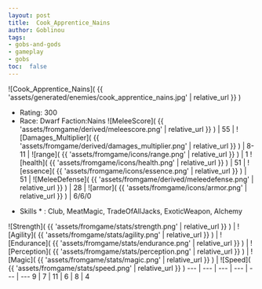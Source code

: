 ```yaml
---
layout: post
title:  Cook_Apprentice_Nains
author: Goblinou
tags:
- gobs-and-gods
- gameplay
- gobs
toc:  false
---
```


![Cook_Apprentice_Nains]( {{ 'assets/generated/enemies/cook_apprentice_nains.jpg' | relative_url }} )
- Rating: 300
- Race: Dwarf  Faction:Nains
![MeleeScore]( {{ 'assets/fromgame/derived/meleescore.png' | relative_url }} ) | 55 | ![Damages_Multiplier]( {{ 'assets/fromgame/derived/damages_multiplier.png' | relative_url }} ) | 8-11 | ![range]( {{ 'assets/fromgame/icons/range.png' | relative_url }} ) | 1
![health]( {{ 'assets/fromgame/icons/health.png' | relative_url }} ) | 51 | ![essence]( {{ 'assets/fromgame/icons/essence.png' | relative_url }} ) | 51 | ![MeleeDefense]( {{ 'assets/fromgame/derived/meleedefense.png' | relative_url }} ) | 28 | ![armor]( {{ 'assets/fromgame/icons/armor.png' | relative_url }} ) | 6/6/0
* Skills * : Club, MeatMagic, TradeOfAllJacks, ExoticWeapon, Alchemy

![Strength]( {{ 'assets/fromgame/stats/strength.png' | relative_url }} ) | ![Agility]( {{ 'assets/fromgame/stats/agility.png' | relative_url }} ) | ![Endurance]( {{ 'assets/fromgame/stats/endurance.png' | relative_url }} ) | ![Perception]( {{ 'assets/fromgame/stats/perception.png' | relative_url }} ) | ![Magic]( {{ 'assets/fromgame/stats/magic.png' | relative_url }} ) | ![Speed]( {{ 'assets/fromgame/stats/speed.png' | relative_url }} )
--- | --- | --- | --- | --- | ---
9 | 7 | 11 | 6 | 8 | 4
